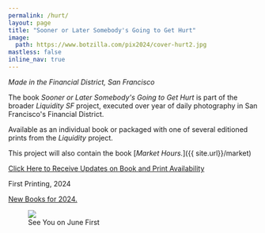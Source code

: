 ```yaml
---
permalink: /hurt/
layout: page
title: "Sooner or Later Somebody's Going to Get Hurt"
image:
  path: https://www.botzilla.com/pix2024/cover-hurt2.jpg
mastless: false
inline_nav: true
---
```


_Made in the Financial District, San Francisco_

The book _Sooner or Later Somebody's Going to Get Hurt_ is part of the broader _Liquidity SF_ project, executed over year of daily photography in San Francisco's Financial District.

Available as an individual book or packaged with one of several editioned prints from the _Liquidity_ project.

This project will also contain the book [_Market Hours._]({{ site.url}}/market)

<a class="btn btn--info btn--large" href="mailto:kevin+books@vumondo.com?subject=Updates%20on%20the%20Book%20%22Sooner%20or%20Later...%22&body=Please%20keep%20me%20informed%20about%20updates%20for%20sales%20availability%20of%20your%20book%20%22Sooner%20or%20Later%20Somebody%27sGoing%20to%20Get%20Hurt%22">Click Here to Receive Updates on Book and Print Availability</a>

First Printing, 2024

<a href="{{ site.url }}/book24">New Books for 2024.</a>

<figure class="align-center">
<img src="https://www.botzilla.com/pix2024/Bjorke-AATS-BizCard-sRGB-web.jpg">
<figcaption>See You on June First</figcaption>
</figure>
